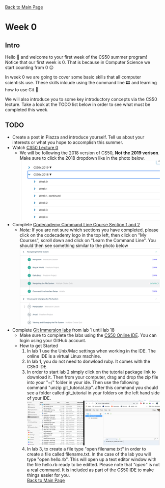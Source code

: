 [Back to Main Page](https://github.com/Emiton/CS50-summer)  
# Week 0
## Intro  
Hello :wave: and welcome to your first week of the CS50 summer program! Notice that our first week is 0. That is because in Computer Science we start counting from 0 :wink:  

In week 0 we are going to cover some basic skills that all computer scientists use. These skills inlcude using the command line :pager: and learning how to use Git :vhs:  

We will also introduce you to some key introductory concepts via the CS50 lecture. Take a look at the TODO list below in order to see what must be completed this week.  

## TODO
* Create a post in Piazza and introduce yourself. Tell us about your interests or what you hope to accomplish this summer.  
* Watch [CS50 Lecture 0](https://courses.edx.org/courses/course-v1:HarvardX+CS50+X/courseware/bdc606f10e7347f6a61a341c4544bbf7/179cbcd8dbbb4ac39d922c40d5c06ced/2?activate_block_id=block-v1%3AHarvardX%2BCS50%2BX%2Btype%40vertical%2Bblock%40610ce8bf84d845d2a0397defee797f58)
    * We will be following the 2018 version of CS50, **Not the 2019 verison**. Make sure to click the 2018 dropdown like in the photo below.
    ![Photo of CS50 main menu](/photos/cs50class.png)
* Complete [Codecademy Command Line Course Section 1 and 2](https://www.codecademy.com/learn/learn-the-command-line)
    * _Note:_ If you are not sure which sections you have completed, please click on the codecademy logo in the top left, then click on "My Courses", scroll down and click on "Learn the Command Line". You should then see something similar to the photo below  
    ![Photo of Codecademy lessons](/photos/codecademy-lessons.png)
* Complete [Git Immersion labs](http://gitimmersion.com/) from lab 1 until lab 18
    * Make sure to complete the labs using the [CS50 Online IDE](https://ide.cs50.io/). You can login using your GitHub account.  
    * How to get Started
        1. In lab 1 use the Unix/Mac settings when working in the IDE. The online IDE is a virtual Linux machine.
        2. In lab 1, you do not need to donwload ruby. It comes with the CS50 IDE.
        3. In order to start lab 2 simply click on the tutorial package link to download it. Then from your computer, drag and drop the zip file into your "~/" folder in your ide. Then use the following command "unzip git_tutorial.zip". after this command you should see a folder called git_tutorial in your folders on the left hand side of your IDE.
        ![Photo of setting up Git Immersion](/photos/unzip-git.png)
        4. In lab 3, to create a file type "open filename.txt" in order to create a file called filename.txt. In the case of the lab you will type "open hello.rb". This will open up a text editor window with the file hello.rb ready to be editted. Please note that _"open"_ is not a real command. It is included as part of the CS50 IDE to make things easier for you.  
[Back to Main Page](https://github.com/Emiton/CS50-summer)  
